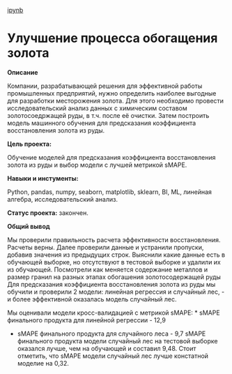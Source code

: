 [ipynb](https://github.com/LarisaChekanova/yandex_practicum/blob/main/Gold%20Recovery/gold%20recovery.ipynb)

# Улучшение процесса обогащения золота

**Описание**

Компании, разрабатывающей решения для эффективной работы промышленных предприятий, нужно определить наиболее выгодные для разработки месторожения золота.
Для этого необходимо провести исследовательский анализ данных с химическим составом золотосоедржащей руды, в т.ч. после её очистки.
Затем построить модель машинного обучения для предсказания коэффициента восстановления золота из руды. 

**Цель проекта:**

Обучение моделей для предсказания коэффициента восстановления золота из руды и выбор модели с лучшей метрикой sMAPE.

**Навыки и инстументы:**

Python, pandas, numpy, seaborn, matplotlib, sklearn, BI, ML, линейная алгебра, исследовательский анализ.

**Статус проекта:** закончен.

**Общий вывод**

Мы проверили правильность расчета эффективности восстановления. Расчеты верны.
Далее проверили данные и устранили пропуски, добавив значения из предыдущих строк. Выяснили какие данные есть в обучающей выборке, но отсутствуют в тестовой выборке и удалили их из обучающей.
Посмотрели как меняется содержание металлов и размер гранил на разных этапах обогашения золотосодержащей руды
Для предсказания коэффициента восстановления золота из руды мы обучили и проверили 2 модели: линейная регрессия и случайный лес, - и более эффективной оказалась модель случайный лес.

Мы оценивали модели кросс-валидацией с метрикой sMAPE: * sMAPE финального продукта для линейной регрессии - 12,9
* sMAPE финального продукта для случайного леса - 9,7
sMAPE финального продукта модели случайный лес на тестовой выборке оказался лучше, чем на обучающей и составил 9,48. Стоит отметить, что sMAPE модели случайный лес лучше констатной моделие на 0,32. 
